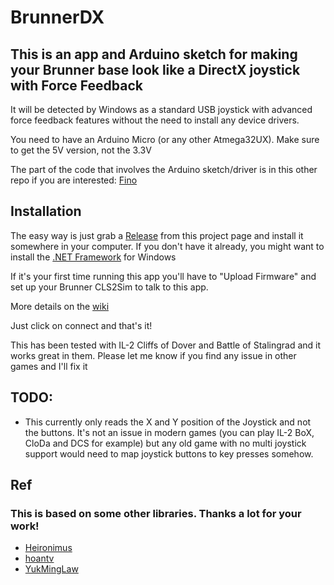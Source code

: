 # BrunnerDX
## This is an app and Arduino sketch for making your Brunner base look like a DirectX joystick with Force Feedback

It will be detected by Windows as a standard USB joystick with advanced force feedback features without the need to install any device drivers.

You need to have an Arduino Micro (or any other Atmega32UX). Make sure to get the 5V version, not the 3.3V

The part of the code that involves the Arduino sketch/driver is in this other repo if you are interested: [Fino](https://github.com/jmriego/Fino)

## Installation

The easy way is just grab a [Release](https://github.com/jmriego/brunnerdx/releases) from this project page and install it somewhere in your computer.
If you don't have it already, you might want to install the [.NET Framework](https://dotnet.microsoft.com/download/dotnet-framework/thank-you/net47-web-installer) for Windows

If it's your first time running this app you'll have to "Upload Firmware" and set up your Brunner CLS2Sim to talk to this app.

More details on the [wiki](https://github.com/jmriego/brunnerdx/wiki)

Just click on connect and that's it!

This has been tested with IL-2 Cliffs of Dover and Battle of Stalingrad and it works great in them. Please let me know if you find any issue in other games and I'll fix it

## TODO:

* This currently only reads the X and Y position of the Joystick and not the buttons. It's not an issue in modern games (you can play IL-2 BoX, CloDa and DCS for example) but any old game with no multi joystick support would need to map joystick buttons to key presses somehow.

## Ref

### This is based on some other libraries. Thanks a lot for your work!
* [Heironimus](https://github.com/MHeironimus/ArduinoJoystickLibrary)
* [hoantv](https://github.com/hoantv/VNWheel)
* [YukMingLaw](https://github.com/YukMingLaw/ArduinoJoystickWithFFBLibrary) 
